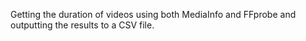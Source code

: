 Getting the duration of videos using both MediaInfo and FFprobe and outputting the results to a CSV file.

